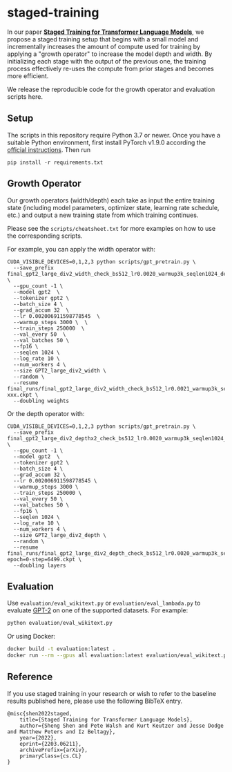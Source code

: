 # staged-training

In our paper [**Staged Training for Transformer Language Models**](https://arxiv.org/abs/2203.06211), we propose a staged training setup that begins with a small model and incrementally increases the amount of compute used for training by applying a "growth operator" to increase the model depth and width. By initializing each stage with the output of the previous one, the training process effectively re-uses the compute from prior stages and becomes more efficient. 

We release the reproducible code for the growth operator and evaluation scripts here.

## Setup

The scripts in this repository require Python 3.7 or newer.
Once you have a suitable Python environment, first install PyTorch v1.9.0 according the [official instructions](https://pytorch.org/get-started/previous-versions/#v190). Then run
```
pip install -r requirements.txt
```

## Growth Operator

Our growth operators (width/depth) each take as input the entire training state (including model parameters, optimizer state, learning rate schedule, etc.) and output a new training state from which training continues.

Please see the `scripts/cheatsheet.txt` for more examples on how to use the corresponding scripts. 

For example, you can apply the width operator with:
```
CUDA_VISIBLE_DEVICES=0,1,2,3 python scripts/gpt_pretrain.py \
  --save_prefix final_gpt2_large_div2_width_check_bs512_lr0.0020_warmup3k_seqlen1024_debug \
  --gpu_count -1 \
  --model gpt2  \
  --tokenizer gpt2 \
  --batch_size 4 \
  --grad_accum 32  \
  --lr 0.002006911598778545  \
  --warmup_steps 3000 \  \
  --train_steps 250000  \
  --val_every 50  \
  --val_batches 50 \
  --fp16 \
  --seqlen 1024 \
  --log_rate 10 \
  --num_workers 4 \
  --size GPT2_large_div2_width \
  --random \
  --resume final_runs/final_gpt2_large_div2_width_check_bs512_lr0.0021_warmup3k_seqlen1024_debug/checkpoint-xxx.ckpt \
  --doubling weights
```

Or the depth operator with:
```
CUDA_VISIBLE_DEVICES=0,1,2,3 python scripts/gpt_pretrain.py \
  --save_prefix final_gpt2_large_div2_depthx2_check_bs512_lr0.0020_warmup3k_seqlen1024_debug \
  --gpu_count -1 \
  --model gpt2  \
  --tokenizer gpt2 \
  --batch_size 4 \
  --grad_accum 32 \
  --lr 0.002006911598778545 \
  --warmup_steps 3000 \
  --train_steps 250000 \
  --val_every 50 \
  --val_batches 50 \
  --fp16 \
  --seqlen 1024 \
  --log_rate 10 \
  --num_workers 4 \
  --size GPT2_large_div2_depth \
  --random \
  --resume final_runs/final_gpt2_large_div2_depth_check_bs512_lr0.0020_warmup3k_seqlen1024_debug/checkpoint-epoch=0-step=6499.ckpt \
  --doubling layers
``` 

## Evaluation

Use `evaluation/eval_wikitext.py` or `evaluation/eval_lambada.py` to evaluate [GPT-2](https://cdn.openai.com/better-language-models/language_models_are_unsupervised_multitask_learners.pdf) on one of the supported datasets. For example:

```bash
python evaluation/eval_wikitext.py
```

Or using Docker:

```bash
docker build -t evaluation:latest .
docker run --rm --gpus all evaluation:latest evaluation/eval_wikitext.py
```

## Reference

If you use staged training in your research or wish to refer to the baseline results published here, 
please use the following BibTeX entry. 
```
@misc{shen2022staged,
    title={Staged Training for Transformer Language Models},
    author={Sheng Shen and Pete Walsh and Kurt Keutzer and Jesse Dodge and Matthew Peters and Iz Beltagy},
    year={2022},
    eprint={2203.06211},
    archivePrefix={arXiv},
    primaryClass={cs.CL}
}
```
